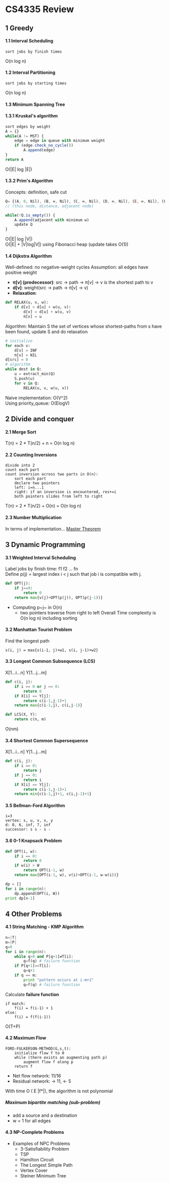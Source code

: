 # CS4335 Review

## 1 Greedy
#### 1.1 Interval Scheduling
```
sort jobs by finish times
```
O(n log n)

#### 1.2 Interval Partitioning
```
sort jobs by starting times
```
O(n log n)

#### 1.3 Minimum Spanning Tree

#### 1.3.1 Kruskal's algorithm
```javascript
sort edges by weight
A = {}
while(A != MST) {
    edge = edge in queue with minimum weight
    if (edge.check_no_cycle())
        A.append(edge)
}
return A
```
O(|E| log |E|)

#### 1.3.2 Prim's Algorithm
Concepts: definition, safe cut
```javascript
Q= {(A, 0, Nil), (B, ∞, Nil), (C, ∞, Nil), (D, ∞, Nil), (E, ∞, Nil), (F, ∞, Nil), (G, ∞, Nil)}
// (this node, distance, adjacent node)

while(!Q.is_empty()) {
    A.append(adjacent with minimum w)
    update Q
}
```
O(|E| log |V|)<br>
O(|E| + |V|log|V|) using Fibonacci heap
(update takes O(1))

#### 1.4 Dijkstra Algorithm
Well-defined: no negative-weight cycles
Assumption: all edges have positive weight

- **π[v] (predecessor)**: src -> path -> π[v] -> v is the shortest path to v
- **d[v]**: weight(src -> path -> π[v] -> v)
- **Relaxation**: 
```python
def RELAX(u, v, w):
    if d[v] > d[u] + w(u, v):
        d[v] = d[u] + w(u, v)
        π[v] = u
```
Algorithm: 
Maintain S the set of vertices whose shortest-paths from s have been found, update S and do relaxation
```python
# initialize
for each v:
    d[v] = INF
    π[v] = NIL
d[src] = 0
# algorithm
while dest in Q:
    u = extract_min(Q)
    S.push(u)
    for v in Q:
        RELAX(u, v, w(u, v))
```
Naive implementation: O(V^2) <br>
Using priority_queue: O(ElogV)

## 2 Divide and conquer

#### 2.1 Merge Sort
T(n) = 2 * T(n/2) + n = O(n log n)

#### 2.2 Counting Inversions
```
divide into 2
count each part
count inversion across two parts in O(n):
    sort each part
    declare two pointers
    left: i=n...1
    right: if an inversion is encountered, res+=i
    both pointers slides from left to right
```
T(n) = 2 * T(n/2) + O(n) = O(n log n)

#### 2.3 Number Multiplication
In terms of implementation...
[Master Theorem](https://en.wikipedia.org/wiki/Master_theorem_(analysis_of_algorithms))

## 3 Dynamic Programming

#### 3.1 Weighted Interval Scheduling
Label jobs by finish time:  f1 f2 ... fn <br>
Define p(j) = largest index i < j such that job i is compatible with j.
```python
def OPT(j):
    if j==0: 
        return 0
    return max{v(j)+OPT(p(j)), OPT(p(j-1))}
```
- Computing p~j~ in O(n)
    - two pointers traverse from right to left
Overall Time complexity is O(n log n) including sorting

#### 3.2 Manhattan Tourist Problem
Find the longest path
```
s(i, j) = max{s(i-1, j)+w1, s(i, j-1)+w2}
```

#### 3.3 Longest Common Subsequence (LCS)
X[1...i...n] Y[1...j...m]
```python
def c(i, j):
    if i == 0 or j == 0:
        return 0
    if X[i] == Y[j]:
        return c(i-1,j-1)+1
    return max{c(i-1,j), c(i,j-1)}

def LCS(X, Y):
    return c(n, m)
```
O(nm)

#### 3.4 Shortest Common Supersequence
X[1...i...n] Y[1...j...m]
```python
def c(i, j):
    if i == 0:
        return j
    if j == 0:
        return i
    if X[i] == Y[j]:
        return c(i-1,j-1)+1
    return min{c(i-1,j)+1, c(i,j-1)+1}
```

#### 3.5 Bellman-Ford Algorithm
```
i=3
vertex: s, u, v, x, y
d: 0, 6, inf, 7, inf
successor: s s - s -
```
#### 3.6 0-1 Knapsack Problem
```python
def OPT(i, w):
    if i == 0:
        return 0
    if w(i) > W
        return OPT(i-1, w)
    return max{OPT(i-1, w), v(i)+OPT(i-1, w-w(i))}

dp = []
for i in range(n):
    dp.append(OPT(i, W))
print dp[n-1]
```

## 4 Other Problems

#### 4.1 String Matching - KMP Algorithm
```python
n=|T|
m=|P|
q=0
for i in range(n):
    while q>0 and P[q+1]≠T[i]:
        q=f(q) # failure function
    if P[q+1]==T[i]:
        q=q+1
    if q == m:
        print "pattern occurs at i-m+1"
        q=f(q) # failure function
```
Calculate **failure function**
```
if match: 
    f(i) = f(i-1) + 1
else: 
    f(i) = f(f(i-1))
```
O(T+P)

#### 4.2 Maximum Flow
```
FORD-FULKERSON-METHOD(G,s,t):
    initialize flow f to 0
    while (there exists an augmenting path p)
        augment flow f along p
    return f
```
- Net flow network: 11/16
- Residual network: -> 11, <- 5

With time O ( E |f*|),  the algorithm is not polynomial

##### Maximum bipartite matching (sub-problem)
- add a source and a destination
- w = 1 for all edges

#### 4.3 NP-Complete Problems
- Examples of NPC Problems
    - 3-Satisfiability Problem
    - TSP
    - Hamilton Circuit
    - The Longest Simple Path
    - Vertex Cover
    - Steiner Minimum Tree

